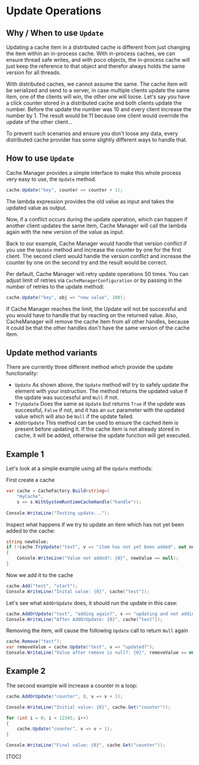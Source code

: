 
# Update Operations
## Why / When to use `Update`
Updating a cache item in a distributed cache is different from just changing the item within an in-process cache. 
With in-process caches, we can ensure thread safe writes, and with poco objects, the in-process cache will just keep the reference to that object and therefor always holds the same version for all threads. 

With distributed caches, we cannot assume the same. The cache item will be serialized and send to a server, in case multiple clients update the same item, one of the clients will win, the other one will loose.
Let's say you have a click counter stored in a distributed cache and both clients update the number. Before the update the number was 10 and every client increase the number by 1. The result would be 11 because one client would override the update of the other client...

To prevent such scenarios and ensure you don't loose any data, every distributed cache provider has some slightly different ways to handle that. 

## How to use `Update`
Cache Manager provides a simple interface to make this whole process very easy to use, the `Update` method.
```cs
cache.Update("key", counter => counter + 1);
```
The lambda expression provides the old value as input and takes the updated value as output.

Now, if a conflict occurs during the update operation, which can happen if another client updates the same item, Cache Manager will call the lambda again with the new version of the value as input.

Back to our example, Cache Manager would handle that version conflict if you use the `Update` method and increase the counter by one for the first client. The second client would handle the version conflict and increase the counter by one on the second try and the result would be correct.

Per default, Cache Manager will retry update operations 50 times. You can adjust limit of retries via `CacheManagerConfiguration` or by passing in the number of retries to the update method: 
```cs
cache.Update("key", obj => "new value", 100);
```
If Cache Manager reaches the limit, the Update will not be successful and you would have to handle that by reacting on the returned value. Also, CacheManager will remove the cache item from all other handles, because it could be that the other handles don't have the same version of the cache item.

## Update method variants
There are currently three different method which provide the update functionality:

* `Update`
As shown above, the `Update` method will try to safely update the element with your instruction.
The method returns the updated value if the update was successful and `Null` if not.
* `TryUpdate`
Does the same as `Update` but returns `True` if the update was successful, `False` if not, and it has an `out` parameter with the updated value which will also be `Null` if the update failed. 
* `AddOrUpdate`
This method can be used to ensure the cached item is present before updating it. If the cache item is not already stored in cache, it will be added, otherwise the update function will get executed.

## Example 1
Let's look at a simple example using all the `Update` methods:

First create a cache
```cs
var cache = CacheFactory.Build<string>(
	"myCache", 
	s => s.WithSystemRuntimeCacheHandle("handle"));
	
Console.WriteLine("Testing update...");
```
Inspect what happens if we try to update an item which has not yet been added to the cache:
```cs
string newValue;
if (!cache.TryUpdate("test", v => "item has not yet been added", out newValue))
{
    Console.WriteLine("Value not added?: {0}", newValue == null);
}
```
Now we add it to the cache
```cs
cache.Add("test", "start");
Console.WriteLine("Inital value: {0}", cache["test"]);
```
Let's see what `AddOrUpdate` does, it should run the update in this case:
```cs
cache.AddOrUpdate("test", "adding again?", v => "updating and not adding");
Console.WriteLine("After AddOrUpdate: {0}", cache["test"]);
```
Removing the item, will cause the following `Update` call to return `Null` again
```cs
cache.Remove("test");
var removeValue = cache.Update("test", v => "updated?");
Console.WriteLine("Value after remove is null?: {0}", removeValue == null);
```
## Example 2
The second example will increase a counter in a loop:

```cs
cache.AddOrUpdate("counter", 0, v => v + 1);

Console.WriteLine("Initial value: {0}", cache.Get("counter"));

for (int i = 0; i < 12345; i++)
{
    cache.Update("counter", v => v + 1);
}

Console.WriteLine("Final value: {0}", cache.Get("counter"));
```

[TOC]